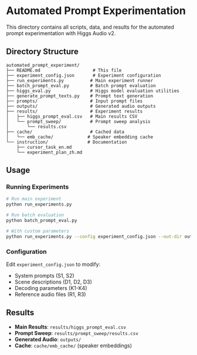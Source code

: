 # Automated Prompt Experimentation

This directory contains all scripts, data, and results for the automated prompt experimentation with Higgs Audio v2.

## Directory Structure

```
automated_prompt_experiment/
├── README.md                    # This file
├── experiment_config.json       # Experiment configuration
├── run_experiments.py          # Main experiment runner
├── batch_prompt_eval.py        # Batch prompt evaluation
├── higgs_eval.py               # Higgs model evaluation utilities
├── generate_prompt_texts.py    # Prompt text generation
├── prompts/                    # Input prompt files
├── outputs/                    # Generated audio outputs
├── results/                    # Experiment results
│   ├── higgs_prompt_eval.csv   # Main results CSV
│   └── prompt_sweep/           # Prompt sweep analysis
│       └── results.csv
├── cache/                      # Cached data
│   └── emb_cache/             # Speaker embedding cache
└── instruction/               # Documentation
    ├── cursor_task_en.md
    └── experiment_plan_zh.md
```

## Usage

### Running Experiments

```bash
# Run main experiment
python run_experiments.py

# Run batch evaluation
python batch_prompt_eval.py

# With custom parameters
python run_experiments.py --config experiment_config.json --out-dir outputs --csv results/higgs_prompt_eval.csv
```

### Configuration

Edit `experiment_config.json` to modify:
- System prompts (S1, S2)
- Scene descriptions (D1, D2, D3)
- Decoding parameters (K1-K4)
- Reference audio files (R1, R3)

## Results

- **Main Results**: `results/higgs_prompt_eval.csv`
- **Prompt Sweep**: `results/prompt_sweep/results.csv`
- **Generated Audio**: `outputs/`
- **Cache**: `cache/emb_cache/` (speaker embeddings)
